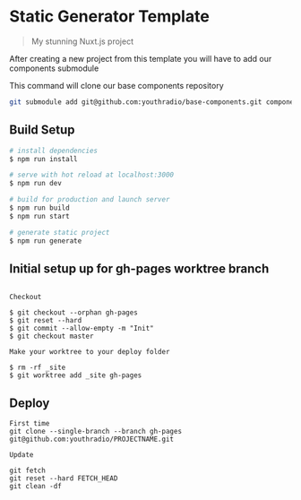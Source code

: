 # Static Generator Template

> My stunning Nuxt.js project

After creating a new project from this template you will have to add our components submodule

This command will clone our base components repository

```bash
git submodule add git@github.com:youthradio/base-components.git components
```

## Build Setup

``` bash
# install dependencies
$ npm run install

# serve with hot reload at localhost:3000
$ npm run dev

# build for production and launch server
$ npm run build
$ npm run start

# generate static project
$ npm run generate
```

## Initial setup up for gh-pages worktree branch

```

Checkout

$ git checkout --orphan gh-pages
$ git reset --hard
$ git commit --allow-empty -m "Init"
$ git checkout master

Make your worktree to your deploy folder

$ rm -rf _site
$ git worktree add _site gh-pages

```

## Deploy

```
First time
git clone --single-branch --branch gh-pages git@github.com:youthradio/PROJECTNAME.git

Update

git fetch 
git reset --hard FETCH_HEAD
git clean -df 

```

